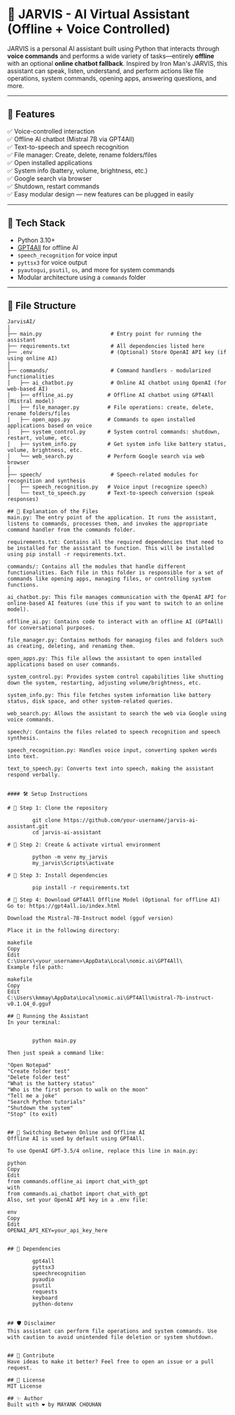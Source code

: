 # 🤖 JARVIS - AI Virtual Assistant (Offline + Voice Controlled)

JARVIS is a personal AI assistant built using Python that interacts through **voice commands** and performs a wide variety of tasks—entirely **offline** with an optional **online chatbot fallback**. Inspired by Iron Man's JARVIS, this assistant can speak, listen, understand, and perform actions like file operations, system commands, opening apps, answering questions, and more.

---

## 🎯 Features

✅ Voice-controlled interaction  
✅ Offline AI chatbot (Mistral 7B via GPT4All)  
✅ Text-to-speech and speech recognition  
✅ File manager: Create, delete, rename folders/files  
✅ Open installed applications  
✅ System info (battery, volume, brightness, etc.)  
✅ Google search via browser  
✅ Shutdown, restart commands  
✅ Easy modular design — new features can be plugged in easily

---

## 🧠 Tech Stack

- Python 3.10+
- [GPT4All](https://github.com/nomic-ai/gpt4all) for offline AI
- `speech_recognition` for voice input
- `pyttsx3` for voice output
- `pyautogui`, `psutil`, `os`, and more for system commands
- Modular architecture using a `commands` folder

---

## 📂 File Structure

```
JarvisAI/
│
├── main.py                      # Entry point for running the assistant
├── requirements.txt             # All dependencies listed here
├── .env                         # (Optional) Store OpenAI API key (if using online AI)
│
├── commands/                    # Command handlers - modularized functionalities
│   ├── ai_chatbot.py            # Online AI chatbot using OpenAI (for web-based AI)
│   ├── offline_ai.py           # Offline AI chatbot using GPT4All (Mistral model)
│   ├── file_manager.py         # File operations: create, delete, rename folders/files
│   ├── open_apps.py            # Commands to open installed applications based on voice
│   ├── system_control.py       # System control commands: shutdown, restart, volume, etc.
│   ├── system_info.py          # Get system info like battery status, volume, brightness, etc.
│   └── web_search.py           # Perform Google search via web browser
│
├── speech/                      # Speech-related modules for recognition and synthesis
│   ├── speech_recognition.py   # Voice input (recognize speech)
│   └── text_to_speech.py       # Text-to-speech conversion (speak responses)

## 🧰 Explanation of the Files
main.py: The entry point of the application. It runs the assistant, listens to commands, processes them, and invokes the appropriate command handler from the commands folder.

requirements.txt: Contains all the required dependencies that need to be installed for the assistant to function. This will be installed using pip install -r requirements.txt.

commands/: Contains all the modules that handle different functionalities. Each file in this folder is responsible for a set of commands like opening apps, managing files, or controlling system functions.

ai_chatbot.py: This file manages communication with the OpenAI API for online-based AI features (use this if you want to switch to an online model).

offline_ai.py: Contains code to interact with an offline AI (GPT4All) for conversational purposes.

file_manager.py: Contains methods for managing files and folders such as creating, deleting, and renaming them.

open_apps.py: This file allows the assistant to open installed applications based on user commands.

system_control.py: Provides system control capabilities like shutting down the system, restarting, adjusting volume/brightness, etc.

system_info.py: This file fetches system information like battery status, disk space, and other system-related queries.

web_search.py: Allows the assistant to search the web via Google using voice commands.

speech/: Contains the files related to speech recognition and speech synthesis.

speech_recognition.py: Handles voice input, converting spoken words into text.

text_to_speech.py: Converts text into speech, making the assistant respond verbally.


#### 🛠️ Setup Instructions

# 🔹 Step 1: Clone the repository

        git clone https://github.com/your-username/jarvis-ai-assistant.git
        cd jarvis-ai-assistant
    
# 🔹 Step 2: Create & activate virtual environment

        python -m venv my_jarvis
        my_jarvis\Scripts\activate
    
# 🔹 Step 3: Install dependencies

        pip install -r requirements.txt
    
# 🔹 Step 4: Download GPT4All Offline Model (Optional for offline AI)
Go to: https://gpt4all.io/index.html

Download the Mistral-7B-Instruct model (gguf version)

Place it in the following directory:

makefile
Copy
Edit
C:\Users\<your_username>\AppData\Local\nomic.ai\GPT4All\
Example file path:

makefile
Copy
Edit
C:\Users\kmmay\AppData\Local\nomic.ai\GPT4All\mistral-7b-instruct-v0.1.Q4_0.gguf

## 🚀 Running the Assistant
In your terminal:


        python main.py
    
Then just speak a command like:

"Open Notepad"
"Create folder test"
"Delete folder test"
"What is the battery status"
"Who is the first person to walk on the moon"
"Tell me a joke"
"Search Python tutorials"
"Shutdown the system"
"Stop" (to exit)


## 🧠 Switching Between Online and Offline AI
Offline AI is used by default using GPT4All.

To use OpenAI GPT-3.5/4 online, replace this line in main.py:

python
Copy
Edit
from commands.offline_ai import chat_with_gpt
with
from commands.ai_chatbot import chat_with_gpt
Also, set your OpenAI API key in a .env file:

env
Copy
Edit
OPENAI_API_KEY=your_api_key_here


## 📌 Dependencies

        gpt4all
        pyttsx3
        speechrecognition
        pyaudio
        psutil
        requests
        keyboard
        python-dotenv
    

## 🛡️ Disclaimer
This assistant can perform file operations and system commands. Use with caution to avoid unintended file deletion or system shutdown.


## 📣 Contribute
Have ideas to make it better? Feel free to open an issue or a pull request.

## 📃 License
MIT License

## ✨ Author
Built with ❤️ by MAYANK CHOUHAN
